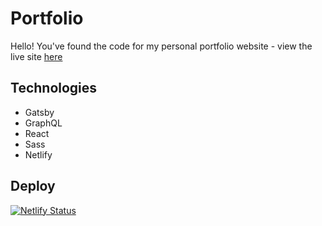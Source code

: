 # Portfolio

Hello! You've found the code for my personal portfolio website - view the live site [here](https://jochs-v2.netlify.app/)

## Technologies

- Gatsby
- GraphQL
- React
- Sass
- Netlify

## Deploy

[![Netlify Status](https://api.netlify.com/api/v1/badges/4fb53e2c-dc57-487e-b0c9-332360d83723/deploy-status)](https://app.netlify.com/sites/jochs-v2/deploys)
